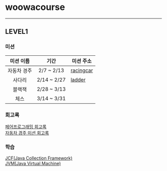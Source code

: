 # woowacourse

---


## LEVEL1

### 미션

|  미션 이름  |      기간      | 미션 주소 |
|:-------:|:------------:| ----|
| 자동차 경주  |  2/7 ~ 2/13  |[racingcar](https://github.com/seokhwan-an/java-racingcar)|
|   사다리   | 2/14 ~ 2/27  | [ladder](https://github.com/seokhwan-an/java-ladder)|
|   블랙잭   | 2/28 ~ 3/13  | |
|   체스    | 3/14 ~ 3/31  | | 

### 회고록
[페어프로그래밍 회고록](https://velog.io/@seokhwan-an/%ED%8E%98%EC%96%B4%ED%94%84%EB%A1%9C%EA%B7%B8%EB%9E%98%EB%B0%8D-%ED%9A%8C%EA%B3%A0%EB%A1%9D)
<br>
[자동차 경주 미션 회고록](https://velog.io/@seokhwan-an/%EC%9E%90%EB%8F%99%EC%B0%A8-%EA%B2%BD%EC%A3%BC-%EB%AF%B8%EC%85%98-%ED%9A%8C%EA%B3%A0%EB%A1%9D)

### 학습
[JCF(Java Collection Framework)](https://velog.io/@seokhwan-an/JCFJava-Collection-Framework)
<br>
[JVM(Java Virtual Machine)](https://velog.io/@seokhwan-an/JVM)